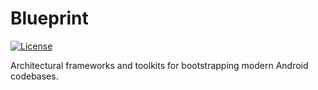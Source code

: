 # Blueprint

[![License](https://img.shields.io/badge/License-Apache%202.0-blue.svg)](https://opensource.org/licenses/Apache-2.0)

Architectural frameworks and toolkits for bootstrapping modern Android codebases.
